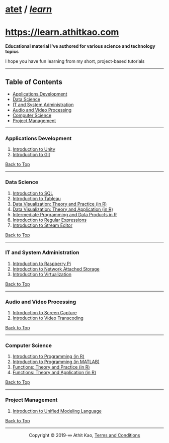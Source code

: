 ﻿# [atet](https://github.com/atet) / [**_learn_**](https://github.com/atet/learn/blob/master/README.md#atet--learn)

# https://learn.athitkao.com

**Educational material I've authored for various science and technology topics**

I hope you have fun learning from my short, project-based tutorials

--------------------------------------------------------------------------------------------------

## Table of Contents

* [Applications Development](#applications-development)
* [Data Science](#data-science)
* [IT and System Administration](#it-and-system-administration)
* [Audio and Video Processing](#audio-and-video-processing)
* [Computer Science](#computer-science)
* [Project Management](#project-management)

--------------------------------------------------------------------------------------------------

### **Applications Development**

1. [Introduction to Unity](https://github.com/atet/learn/blob/master/unity/README.md#atet--learn--unity)
2. [Introduction to Git](https://github.com/atet/learn/blob/master/git/README.md#atet--learn--git)

[Back to Top](#table-of-contents)

--------------------------------------------------------------------------------------------------

### **Data Science**

1. [Introduction to SQL](https://github.com/atet/learn/blob/master/sql/README.md#atet--learn--sql)
2. [Introduction to Tableau](https://github.com/atet/learn/blob/master/tableau/README.md#atet--learn--tableau)
3. [Data Visualization: Theory and Practice (in R)](http://learn.athitkao.com/presentation_datavis1.html)
4. [Data Visualization: Theory and Application (in R)](http://learn.athitkao.com/presentation_datavis2.html)
5. [Intermediate Programming and Data Products in R](https://github.com/atet/rmd_tutorial/blob/main/README.md#atet--rmd_tutorial)
6. [Introduction to Regular Expressions](https://github.com/atet/learn/blob/master/regex/README.md#atet--learn--regex)
7. [Introduction to Stream Editor](https://github.com/atet/learn/blob/master/sed/README.md#atet--learn--sed)

[Back to Top](#table-of-contents)

--------------------------------------------------------------------------------------------------

### **IT and System Administration**

1. [Introduction to Raspberry Pi](https://github.com/atet/learn/blob/master/raspberrypi/README.md#atet--learn--raspberrypi)
2. [Introduction to Network Attached Storage](https://github.com/atet/learn/blob/master/nas/README.md#atet--learn--nas)
3. [Introduction to Virtualization](https://github.com/atet/learn/blob/master/virtual/README.md#atet--learn--virtual)

[Back to Top](#table-of-contents)

--------------------------------------------------------------------------------------------------

### **Audio and Video Processing**

1. [Introduction to Screen Capture](https://github.com/atet/learn/blob/master/capture/README.md#atet--learn--capture)
2. [Introduction to Video Transcoding](https://github.com/atet/learn/blob/master/codec/README.md#atet--learn--codec)

[Back to Top](#table-of-contents)

--------------------------------------------------------------------------------------------------

### **Computer Science**

1. [Introduction to Programming (in R)](https://github.com/atet/learn/blob/master/programming/README.md#atet--learn--programming)
2. [Introduction to Programming (in MATLAB)](https://github.com/atet/learn/blob/master/matlab/README.md#atet--learn--matlab)
3. [Functions: Theory and Practice (in R)](http://learn.athitkao.com/presentation_functions1.html)
4. [Functions: Theory and Application (in R)](http://learn.athitkao.com/presentation_functions2.html)

[Back to Top](#table-of-contents)

--------------------------------------------------------------------------------------------------

### **Project Management**

1. [Introduction to Unified Modeling Language](https://github.com/atet/learn/blob/master/uml/README.md#atet--learn--uml)

[Back to Top](#table-of-contents)

--------------------------------------------------------------------------------------------------

<p align="center">Copyright © 2019-∞ Athit Kao, <a href="http://www.athitkao.com/tos.html" target="_blank">Terms and Conditions</a></p>